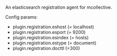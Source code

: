 An elasticsearch registration agent for mcollective.  

Config params:  
* plugin.registration.eshost (= localhost)
* plugin.registration.esport (= 9200)
* plugin.registration.esindex (= hosts)
* plugin.registration.estype (= document)
* plugin.registration.docttl (=300)
